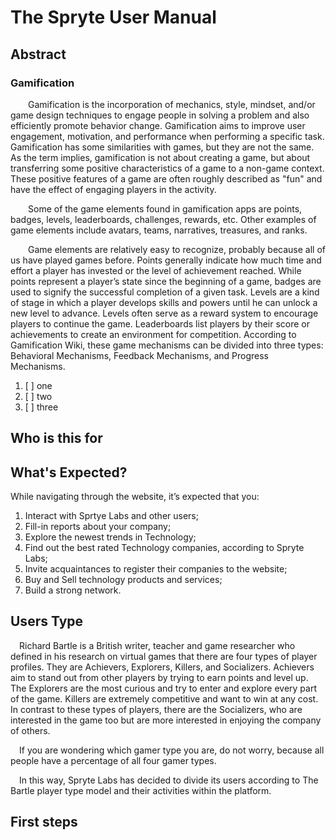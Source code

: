 # The Spryte User Manual

## Abstract
### Gamification

<p style="align-text: justify">&emsp;&emsp;Gamification is the incorporation of mechanics, style, mindset, and/or game design techniques to engage people in solving a problem and also efficiently promote behavior change. Gamification aims to improve user engagement, motivation, and performance when performing a specific task. Gamification has some similarities with games, but they are not the same. As the term implies, gamification is not about creating a game, but about transferring some positive characteristics of a game to a non-game context. These positive features of a game are often roughly described as "fun" and have the effect of engaging players in the activity.</p> 
<p style="align-text: justify">&emsp;&emsp;Some of the game elements found in gamification apps are points, badges, levels, leaderboards, challenges, rewards, etc. Other examples of game elements include avatars, teams, narratives, treasures, and ranks.</p>
<p style="align-text: justify">&emsp;&emsp;Game elements are relatively easy to recognize, probably because all of us have played games before. Points generally indicate how much time and effort a player has invested or the level of achievement reached. While points represent a player’s state since the beginning of a game, badges are used to signify the successful completion of a given task. Levels are a kind of stage in which a player develops skills and powers until he can unlock a new level to advance. Levels often serve as a reward system to encourage players to continue the game. Leaderboards list players by their score or achievements to create an environment for competition. According to Gamification Wiki, these game mechanisms can be divided into three types: Behavioral Mechanisms, Feedback Mechanisms, and Progress Mechanisms.</p>

1. [ ] one
2. [ ] two
3. [ ] three

## Who is this for

## What's Expected?
While navigating through the website, it’s expected that you:

1. Interact with Sprtye Labs and other users;
2. Fill-in reports about your company;
3. Explore the newest trends in Technology;
4. Find out the best rated Technology companies, according to Spryte Labs;
5. Invite acquaintances to register their companies to the website;
6. Buy and Sell technology products and services;
7. Build a strong network.

## Users Type
<p style="align-text: justify">&emsp;Richard Bartle is a British writer, teacher and game researcher who defined in his research on virtual games that there are four types of player profiles. They are Achievers, Explorers, Killers, and Socializers. Achievers aim to stand out from other players by trying to earn points and level up. The Explorers are the most curious and try to enter and explore every part of the game. Killers are extremely competitive and want to win at any cost. In contrast to these types of players, there are the Socializers, who are interested in the game too but are more interested in enjoying the company of others.</p> 
<p style="align-text: justify">&emsp;If you are wondering which gamer type you are, do not worry, because all people have a percentage of all four gamer types.</p>
<p style="align-text: justify">&emsp;In this way, Spryte Labs has decided to divide its users according to The Bartle player type model and their activities within the platform.</p>
  
## First steps

